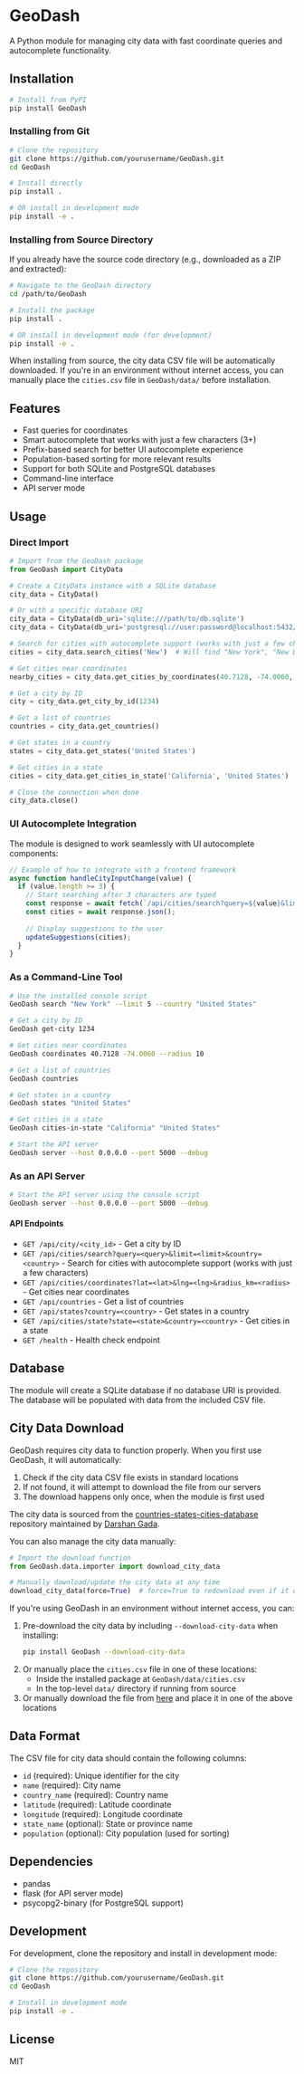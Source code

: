 # GeoDash

A Python module for managing city data with fast coordinate queries and autocomplete functionality.

## Installation

```bash
# Install from PyPI
pip install GeoDash
```

### Installing from Git

```bash
# Clone the repository
git clone https://github.com/yourusername/GeoDash.git
cd GeoDash

# Install directly
pip install .

# OR install in development mode
pip install -e .
```

### Installing from Source Directory

If you already have the source code directory (e.g., downloaded as a ZIP and extracted):

```bash
# Navigate to the GeoDash directory
cd /path/to/GeoDash

# Install the package
pip install .

# OR install in development mode (for development)
pip install -e .
```

When installing from source, the city data CSV file will be automatically downloaded. If you're in an environment without internet access, you can manually place the `cities.csv` file in `GeoDash/data/` before installation.

## Features

- Fast queries for coordinates
- Smart autocomplete that works with just a few characters (3+)
- Prefix-based search for better UI autocomplete experience
- Population-based sorting for more relevant results
- Support for both SQLite and PostgreSQL databases
- Command-line interface
- API server mode

## Usage

### Direct Import

```python
# Import from the GeoDash package
from GeoDash import CityData

# Create a CityData instance with a SQLite database
city_data = CityData()

# Or with a specific database URI
city_data = CityData(db_uri='sqlite:///path/to/db.sqlite')
city_data = CityData(db_uri='postgresql://user:password@localhost:5432/dbname')

# Search for cities with autocomplete support (works with just a few characters)
cities = city_data.search_cities('New')  # Will find "New York", "New Delhi", etc.

# Get cities near coordinates
nearby_cities = city_data.get_cities_by_coordinates(40.7128, -74.0060, radius_km=10)

# Get a city by ID
city = city_data.get_city_by_id(1234)

# Get a list of countries
countries = city_data.get_countries()

# Get states in a country
states = city_data.get_states('United States')

# Get cities in a state
cities = city_data.get_cities_in_state('California', 'United States')

# Close the connection when done
city_data.close()
```

### UI Autocomplete Integration

The module is designed to work seamlessly with UI autocomplete components:

```javascript
// Example of how to integrate with a frontend framework
async function handleCityInputChange(value) {
  if (value.length >= 3) {
    // Start searching after 3 characters are typed
    const response = await fetch(`/api/cities/search?query=${value}&limit=10`);
    const cities = await response.json();
    
    // Display suggestions to the user
    updateSuggestions(cities);
  }
}
```

### As a Command-Line Tool

```bash
# Use the installed console script
GeoDash search "New York" --limit 5 --country "United States"

# Get a city by ID
GeoDash get-city 1234

# Get cities near coordinates
GeoDash coordinates 40.7128 -74.0060 --radius 10

# Get a list of countries
GeoDash countries

# Get states in a country
GeoDash states "United States"

# Get cities in a state
GeoDash cities-in-state "California" "United States"

# Start the API server
GeoDash server --host 0.0.0.0 --port 5000 --debug
```

### As an API Server

```bash
# Start the API server using the console script
GeoDash server --host 0.0.0.0 --port 5000 --debug
```

#### API Endpoints

- `GET /api/city/<city_id>` - Get a city by ID
- `GET /api/cities/search?query=<query>&limit=<limit>&country=<country>` - Search for cities with autocomplete support (works with just a few characters)
- `GET /api/cities/coordinates?lat=<lat>&lng=<lng>&radius_km=<radius>` - Get cities near coordinates
- `GET /api/countries` - Get a list of countries
- `GET /api/states?country=<country>` - Get states in a country
- `GET /api/cities/state?state=<state>&country=<country>` - Get cities in a state
- `GET /health` - Health check endpoint

## Database

The module will create a SQLite database if no database URI is provided. The database will be populated with data from the included CSV file.

## City Data Download

GeoDash requires city data to function properly. When you first use GeoDash, it will automatically:

1. Check if the city data CSV file exists in standard locations
2. If not found, it will attempt to download the file from our servers
3. The download happens only once, when the module is first used

The city data is sourced from the [countries-states-cities-database](https://github.com/dr5hn/countries-states-cities-database) repository maintained by [Darshan Gada](https://github.com/dr5hn).

You can also manage the city data manually:

```python
# Import the download function
from GeoDash.data.importer import download_city_data

# Manually download/update the city data at any time
download_city_data(force=True)  # force=True to redownload even if it exists
```

If you're using GeoDash in an environment without internet access, you can:
1. Pre-download the city data by including `--download-city-data` when installing:
   ```bash
   pip install GeoDash --download-city-data
   ```
2. Or manually place the `cities.csv` file in one of these locations:
   - Inside the installed package at `GeoDash/data/cities.csv`
   - In the top-level `data/` directory if running from source
3. Or manually download the file from [here](https://raw.githubusercontent.com/dr5hn/countries-states-cities-database/refs/heads/master/csv/cities.csv) and place it in one of the above locations

## Data Format

The CSV file for city data should contain the following columns:
- `id` (required): Unique identifier for the city
- `name` (required): City name
- `country_name` (required): Country name
- `latitude` (required): Latitude coordinate
- `longitude` (required): Longitude coordinate
- `state_name` (optional): State or province name
- `population` (optional): City population (used for sorting)

## Dependencies

- pandas
- flask (for API server mode)
- psycopg2-binary (for PostgreSQL support)

## Development

For development, clone the repository and install in development mode:

```bash
# Clone the repository
git clone https://github.com/yourusername/GeoDash.git
cd GeoDash

# Install in development mode
pip install -e .
```

## License

MIT 